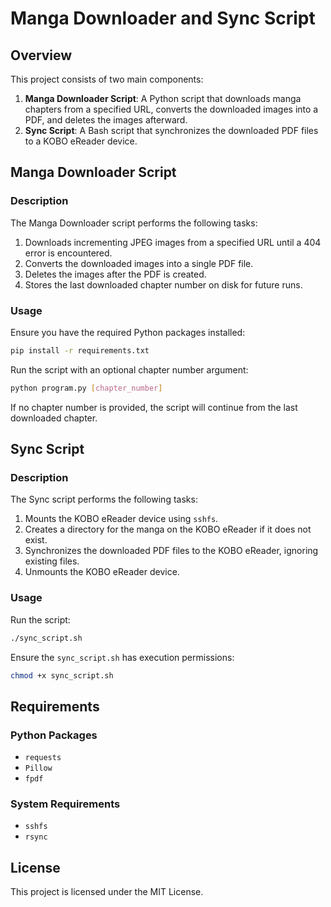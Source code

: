 # Manga Downloader and Sync Script

## Overview

This project consists of two main components:
1. **Manga Downloader Script**: A Python script that downloads manga chapters from a specified URL, converts the downloaded images into a PDF, and deletes the images afterward.
2. **Sync Script**: A Bash script that synchronizes the downloaded PDF files to a KOBO eReader device.

## Manga Downloader Script

### Description

The Manga Downloader script performs the following tasks:
1. Downloads incrementing JPEG images from a specified URL until a 404 error is encountered.
2. Converts the downloaded images into a single PDF file.
3. Deletes the images after the PDF is created.
4. Stores the last downloaded chapter number on disk for future runs.

### Usage

Ensure you have the required Python packages installed:

```bash
pip install -r requirements.txt
```

Run the script with an optional chapter number argument:

```bash
python program.py [chapter_number]
```

If no chapter number is provided, the script will continue from the last downloaded chapter.

## Sync Script

### Description

The Sync script performs the following tasks:
1. Mounts the KOBO eReader device using `sshfs`.
2. Creates a directory for the manga on the KOBO eReader if it does not exist.
3. Synchronizes the downloaded PDF files to the KOBO eReader, ignoring existing files.
4. Unmounts the KOBO eReader device.

### Usage

Run the script:

```bash
./sync_script.sh
```

Ensure the `sync_script.sh` has execution permissions:

```bash
chmod +x sync_script.sh
```

## Requirements

### Python Packages

- `requests`
- `Pillow`
- `fpdf`

### System Requirements

- `sshfs`
- `rsync`

## License

This project is licensed under the MIT License.

